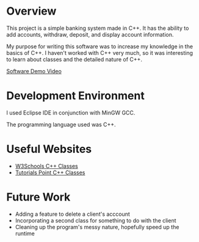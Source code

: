# Overview

This project is a simple banking system made in C++. It has the ability to add accounts, withdraw, deposit, and display account information.

My purpose for writing this software was to increase my knowledge in the basics of C++. I haven't worked with C++ very much, so it was interesting to learn about classes and the detailed nature of C++.

[Software Demo Video](https://youtu.be/LnMK7b3Qm9Q)

# Development Environment

I used Eclipse IDE in conjunction with MinGW GCC.

The programming language used was C++. 

# Useful Websites

* [W3Schools C++ Classes](https://www.w3schools.com/cpp/cpp_classes.asp)
* [Tutorials Point C++ Classes](https://www.tutorialspoint.com/cplusplus/cpp_classes_objects.htm)

# Future Work

* Adding a feature to delete a client's acccount
* Incorporating a second class for something to do with the client
* Cleaning up the program's messy nature, hopefully speed up the runtime